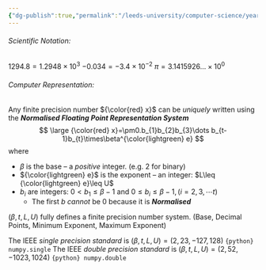 ```yaml
---
{"dg-publish":true,"permalink":"/leeds-university/computer-science/year-2/numerical-computation/1-recap/floating-point-number-systems/"}
---
```



###### Scientific Notation:
$1294.8=1.2948\times10^{3}$
$-0.034=-3.4\times10^{-2}$
$\pi=3.1415926\dots\times10^{0}$
###### Computer Representation:
Any finite precision number ${\color{red} x}$ can be *uniquely* written using the ***Normalised Floating Point Representation System***
$$
\large
{\color{red} x}=\pm0.b_{1}b_{2}b_{3}\dots b_{t-1}b_{t}\times\beta^{\color{lightgreen} e}
$$
where
- $\beta$ is the base – a *positive* integer. (e.g. 2 for binary)
- ${\color{lightgreen} e}$ is the exponent – an integer: $L\leq {\color{lightgreen} e}\leq U$
- $b_{i}$ are integers: $0< b_{1}\leq \beta-1$ and $0\leq b_{i}\leq\beta-1,(i=2,3,\cdots t)$
	- The first $b$ *cannot* be $0$ because it is ***Normalised***

$(\beta,t,L,U)$ fully defines a finite precision number system.
$(\text{Base, Decimal Points, Minimum Exponent, Maximum Exponent})$

The IEEE *single precision standard* is $(\beta,t,L,U)=(2,23,-127,128)$
```{python} numpy.single```
The IEEE *double precision standard* is $(\beta,t,L,U)=(2,52,-1023,1024)$
```{python} numpy.double```
